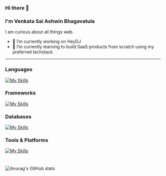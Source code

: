 ### Hi there 👋

### I'm Venkata Sai Ashwin Bhagavatula
I am curious about all things web.

- 🔭 I’m currently working on HeyDJ
- 🌱 I’m currently learning to build SaaS products from scratch using my preferred techstack

---

### Languages
[![My Skills](https://skillicons.dev/icons?i=js,ts,html,css,java,python)](https://skillicons.dev)

### Frameworks
[![My Skills](https://skillicons.dev/icons?i=express,react,next,tailwind)](https://skillicons.dev)

### Databases
[![My Skills](https://skillicons.dev/icons?i=mongodb,mysql)](https://skillicons.dev)

### Tools & Platforms
[![My Skills](https://skillicons.dev/icons?i=git,linux,aws)](https://skillicons.dev)

#

![Anurag's GitHub stats](https://github-readme-stats.vercel.app/api?username=anuraghazra&show_icons=true)

<!--
**ashwinbhagavatula/ashwinbhagavatula** is a ✨ _special_ ✨ repository because its `README.md` (this file) appears on your GitHub profile.

Here are some ideas to get you started:

- 🔭 I’m currently working on ...
- 🌱 I’m currently learning ...
- 👯 I’m looking to collaborate on ...
- 🤔 I’m looking for help with ...
- 💬 Ask me about ...
- 📫 How to reach me: ...
- 😄 Pronouns: ...
- ⚡ Fun fact: ...
-->
